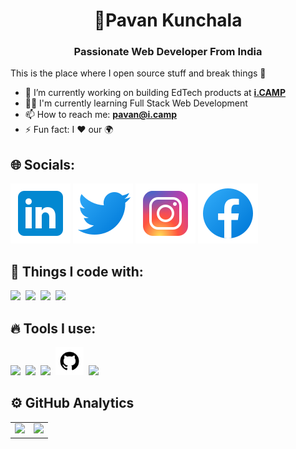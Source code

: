 <h1 align="center">💫Pavan Kunchala</h1>
<h3 align="center">Passionate Web Developer From India</h3>

This is the place where I open source stuff and break things 🙂

- 🧠 I’m currently working on building EdTech products at **[i.CAMP](https://i.camp/)**
- 👨‍💻 I'm currently learning Full Stack Web Development
- 📫 How to reach me: **pavan@i.camp**
- ⚡ Fun fact: I ❤️ our 🌍

## 🌐 Socials:

[![LinkedIn](./linkedin.svg)](https://www.linkedin.com/in/pavankunchala00/) [![Twitter](./twitter.svg)](https://twitter.com/PavanKunchala4) [![Instagram](./instagram.svg)](https://www.instagram.com/ipavan_teja/) [![Facebook](./facebook.svg)](https://www.facebook.com/profile.php?id=100072757071269)

## 🎯 Things I code with:

<span>[<img src="https://cdn.jsdelivr.net/gh/devicons/devicon@latest/icons/html5/html5-original.svg" width="35px">](https://html.com/)</span>&nbsp;
<span>[<img src="https://cdn.jsdelivr.net/gh/devicons/devicon@latest/icons/css3/css3-original.svg" width="35px">](https://en.wikipedia.org/wiki/CSS)</span>&nbsp;
<span>[<img src="https://cdn.jsdelivr.net/gh/devicons/devicon/icons/c/c-original.svg" width="40px">](<https://en.wikipedia.org/wiki/C_(programming_language)>)</span>&nbsp;
<span>[<img src="https://cdn.jsdelivr.net/gh/devicons/devicon@latest/icons/javascript/javascript-original.svg" width="40px">](https://www.javascript.com/)</span>&nbsp;

## 🔥 Tools I use:

<span>[<img src="https://cdn.jsdelivr.net/gh/devicons/devicon/icons/npm/npm-original-wordmark.svg" width="35px">](https://www.npmjs.com/)</span>&nbsp;
<span>[<img src="https://cdn.jsdelivr.net/gh/devicons/devicon/icons/vscode/vscode-original.svg" width="35px">](https://code.visualstudio.com/)</span>&nbsp;
<span>[<img src="https://cdn.jsdelivr.net/gh/devicons/devicon@latest/icons/git/git-plain.svg" width="35px">](https://git-scm.com/)</span>&nbsp;
<span>[<img src="./github.svg" width="45px">](https://github.com/)</span>&nbsp;
<span>[<img src="https://avatars.githubusercontent.com/u/10251060?s=200&v=4" width="35px">](https://www.postman.com/)</span>&nbsp;

<!-- ![Pavan's GitHub stats](https://github-readme-stats.vercel.app/api?username=ipavanteja&show_icons=true&theme=tokyonight) -->

## ⚙️ GitHub Analytics

<table style="border: none;">
  <tr>
    <td style="border: none;">
      <a href="https://github.com/ipavanteja">
        <img height="170em" src="https://github-readme-stats-eight-theta.vercel.app/api?username=ipavanteja&show_icons=true&theme=algolia&include_all_commits=true&count_private=true"/>
      </a>
    </td>
    <td style="border: none;">
      <a href="https://github.com/ipavanteja">
        <img height="170em" src="https://github-readme-stats-eight-theta.vercel.app/api/top-langs/?username=ipavanteja&layout=compact&langs_count=8&theme=algolia&include_all_commits=true&count_private=true"/>
      </a>
    </td>
  </tr>
</table>
